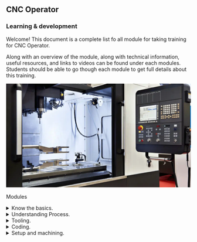 ## CNC Operator
### Learning & development
Welcome! This document is a complete list fo all module for taking training for CNC Operator. 

Along with an overview of the module, along with technical information, useful resources, and links to videos can be found under each modules. 
Students should be able to go though each module to get full details about this training.

![CNC Milling Machine](images/cnc-machine.jpg.webp)

Modules
<details>
<summary>Know the basics.</summary>

  - **Machine Maintenance**

    - Link to CNC Milling Machine Maintenance Video.
         - [CNC Milling machine maintenance](https://drive.google.com/file/d/1KnSflr7EfE2tNX1U7pp6vTA1TwjFUWbg/view?usp=drive_link)

   - **CNC machine maintenance checklists**

Maintenance checklists help technicians and operators perform their tasks safely and efficiently.

The following sections cover the maintenance tasks that should be performed at different times (daily to annually). These checklists assume that CNC machines undergo eight hours of operations every day, with sufficient breaks. 

You need to adjust the time period of your maintenance in accordance with usage hours, after consulting with machine OEM guidelines. Use the following checklists as a starting point to create a preventive maintenance plan that takes into account the needs and requirements of your manufacturing operation.

  - **Daily maintenance checklist**

    - The following tasks have to be done every day, assuming regular usage hours:
        - Inspect the pressure and level of lubricant. Top up if required.
        - Check coolant level. Use a coolant refractometer to ensure coolant and oil ratio is maintained.
        - Clean out the coolant disposal tray.
        - Check for moisture in pneumatic air. Drain moisture if it is detected.
        - Check pressure of pneumatic air with the pneumatic pressure gauge.
        - Wipe the complete machine with a clean rag.
        - Check the output of the voltage stabilizer. Ensure it adheres to the required specifications.
        - Check panel cooler temperature.
        - Observe noises, bangs, or any other anomalies in machine operation.
        - Watch out for for any overheating signs during machine operation.
          
  - **Weekly maintenance checklists**
   
    - The following maintenance tasks have to be done on a weekly basis:
        - Clean the complete machine shop, especially the area surrounding the machine.
        - Check for any evidence of lubricant, oil, or coolant leakage. 
        - Check and ensure all cooling fans are working properly. These include spindle motor fans, cooling system fans, and hydraulic motor fans.
        - Perform visual inspection of machine components. Apply grease or appropriate lubricant to parts that seem dry.
        - Check whether tool heads are held securely in the tool changer.
        - Lubricate v-groove, plungers, slider cap, extractor forks, keys, and springs of the tool changer.
        - Check if all electrical components such as switches and lights are working properly.

  - **Monthly maintenance checklists**

    - Maintenance checks that should be done every month include the following:
        - Clean out the chip collector close to the coolant tank.
        - Inspect, remove, and adjust jaws, chucks, and fixtures.
        - Clean or replace air filters as required.
        - Check the condition of tool heads and change them if necessary.
        - Inspect, lubricate, tighten, and adjust chains and conveyors in the machine.
        - Clean various fans of the machine to prevent dust accumulations.
        - Inspect the logs of oil, lubricant, and coolant. Check for any anomalous consumption.
        - Clean radiator grills of dust and debris.   

  - **Annual maintenance checklists**

    - CNC machine maintenance checks that need to be done annually:
        - Remove coolant cylinder tank for inspection.
        - Clean out the coolant cylinder for debris, inspect for bacteria or fungal growth, and clean the tank.
        - Drain used lubricant, clean lubricant housing, and refill it.
        - Inspect for presence of contaminants in pneumatic oil. Change it if required.
        - Replace all oil filters.
        - Run software simulations to check the alignment and indentation of tools.
        - Use software to quickly reverse the axis of the toolhead to check for backlash. If the toolhead experiences a backlash effect, further maintenance is required.   

</details>  

<details>
<summary>Understanding Process.</summary>
</details>

<details>
<summary>Tooling.</summary>

- **Speeds & Feeds**

    - Link to Video to understand calculation of Speed & Feed in machining
         - [Speeds & Feeds Part 1](https://drive.google.com/file/d/1gvR8f9bnPZjLrWY_Jv1H3pN0ed1RpbqP/view?usp=drive_link)
         - [Speeds & Feeds Part 2](https://drive.google.com/file/d/1DsCkQOSpyemhlnEyhX_-QOer0hD4TfbI/view?usp=drive_link)

- **A Comprehensive Guide to CNC Milling Tools and Their Uses**

Ever wondered how intricate parts and components are crafted with precision in the manufacturing world? The secret lies in the power of CNC milling tools. These high-tech cutting tools create a vast array of shapes, slots, and holes, enabling manufacturers to bring their designs to life. As you embark on this captivating journey to explore the world of CNC milling tools, you’ll discover the different types of cutting tools, their materials, and coatings, and the factors to consider when choosing the best tool for your project.

Unleash your creativity and empower your projects with the knowledge of CNC milling tools, their applications, and how to select the right tool for every job. From end mills to specialty tools, dive into a world where technology and craftsmanship collide to produce impeccable results. Let’s begin!

- **Short Summary**

    - Understanding the different types of CNC milling tools and their functions is essential for a successful machining operation.
    - Tool selection should be based on factors such as workpiece material, machining operation, and tool geometry to ensure optimal performance and precision.
    - Tool coatings can also improve properties of CNC milling tools while maximizing their performance.
      
- **Understanding CNC Milling Tools**
![Understanding CNC Milling Machine](images/Tool-1.png)
CNC milling tools are the key players in the world of machining operations. These cutting tools, employed in the milling process, remove material from fixed workpieces in a rotary motion. With a multitude of cutting tools available, CNC machines offer a virtually limitless range of possibilities. Familiarizing oneself with the functions of these tools is crucial before engaging with any CNC milling machine tools or shop.

Among the vast array of CNC milling cutters, four main types stand out: end mills, twist drills, face mills, and ball nose mills. Each type serves a unique purpose and offers specific advantages to help you achieve the desired results in your projects. Let’s delve deeper into these three categories.

- **End Mills**

End mills are the Swiss army knives of CNC milling tools. These versatile cutting tools are capable of creating holes, slots, and profiles on workpieces with diverse flutes and noses. They come in various types such as bull nose end mills, roughing end mills, V-bit end mills, and flat end mills (also called Square End Mills). The horizontal cutting edges on the side of an end mill are referred to as flutes, and their number influences the feed rate and cutting speed.

When selecting end mills, it’s essential to consider the workpiece material, machining operation, and tool geometry. With the right end mill, you can achieve the perfect balance of performance and precision, ensuring the success of your project.

- **Twist Drills**

Twist drills are the most popular tools for making holes.

- **Face Mills**

Face mills are the go-to tools for creating flat surfaces on raw materials. These milling cutters have a single body with replaceable cutting inserts, ensuring optimal quality and a longer lifespan. Face mills are often compared to fly cutters, which are less expensive and can be fabricated in-house. However, face mills provide better precision and are more suitable for high-quality cutting.  Fly cutters, OTOH, can provide a nicer surface finish than most face mills.

The choice between face mills and fly cutters depends on your specific needs, budget, and desired level of precision. Both tools have their pros and cons, but when it comes to creating flat surfaces with high precision, face mills and fly cutter can rise to the challenge.

- **Ball Nose Mills**

Ball nose mills are the artists among CNC milling tools. Featuring a hemispherical end, they specialize in creating intricate shapes, slots, and pockets in a workpiece. These milling cutters excel in creating corner radiuses on perpendicular faces, allowing for smooth transitions and even contours to mill flat surfaces.

The benefits of employing ball nose mills are numerous, including their ability to access tight spaces and corners, as well as generating a finer finish than other milling cutters. When precision and smoothness are paramount, ball nose mills are the ideal choice.

- **Speciality CNC Milling Tools**

Every artist has a set of specialty tools for unique applications, and CNC milling is no exception. Specialty CNC milling tools are designed for specific purposes, catering to projects that require a touch of finesse or a unique approach. These tools are employed in CNC milling machines to selectively remove material from a block of raw substrate, ensuring the highest level of precision and accuracy.

Examples of specialty CNC milling tools include gear cutters, thread mills, and slitting saws. Let’s take a closer look at some of these specialty milling tools and their applications.

- **Gear Cutters**

Gear cutters are the engineers of the CNC milling world, responsible for milling cutter fabricating gears that keep the wheels of industry turning. These specialty tools require a hobbing machine, and the type of hobbing machine depends on the number of gear teeth.

From automotive transmissions to heavy machinery, gears play a crucial role in various applications. Gear cutters ensure that these integral components are crafted to perfection, using the right type of hobbing machine for the job.

- **Thread Mills**

Thread mills are the masters of cutting process of creating internal threads in workpieces. These specialty tools come in three types: roll form taps, cut taps, and thread mills. These types are employed on numerically controlled machining centers that are equipped with simultaneous, triaxial control, and helical interpolation features.

Whether you’re creating tapped holes or cutting internal threads, thread mills offer precision and accuracy to achieve the perfect result. With the right thread mill, you can ensure that your components fit together seamlessly, providing a secure connection.

- **Material Selection for CNC Milling Tools**

Just as an artist chooses the right canvas for their masterpiece, selecting the right material for CNC milling tools is crucial for achieving optimal results. The choice of material depends on the desired hardness and duration of use. Common materials used for CNC cutting tools include carbon steel, high-speed steel, and carbide.

Each material has its benefits and drawbacks, with the ideal choice depending on factors such as workpiece material, machining operation, and tool geometry. Let’s explore these materials in more detail, and uncover their unique properties.

- **Carbon Steel**

Carbon steel is the most economical material used for milling cutters, suitable for low-speed operations. This material is often found in various tools such as milling cutters and twist drills. However, carbon steel is not suitable for high-speed operations or cutting hard materials due to its limited durability and low melting point.

While carbon steel is an inexpensive option, it is important to consider its limitations. For projects requiring higher speed or toughness, other materials such as high-speed steel or carbide may be more suitable.

- **High-Speed Steel (HSS)**

High-speed steel (HSS) is a game-changer in the world of milling cutters. HSS is made up of chromium, tungsten, and molybdenum. It offers greater hardness, toughness, and durability compared to conventional carbon steel. This material is suitable for cutting both ferrous and nonferrous metals, with a higher resistance to heat and wear.

Due to its enhanced properties, high-speed steel is ideal for milling tools required to operate at higher speeds and cut harder materials. With HSS, you can ensure longer tool life and greater efficiency in your machining operations.

- **Carbide**

Carbide, more properly known as Tungsten Carbide, is the heavyweight champion of CNC milling tool materials. This highly resistant material is ideal for high-quality surface finishes in newer milling machines. Carbide is a combination of carbon and tungsten, forming a chemical compound that offers superior resistance to wear compared to HSS.

If you’re looking for a milling tool material that can withstand the toughest of projects, carbide is the way to go. Its resistance to wear, coupled with its ability to produce high-quality finishes, makes it a popular choice among CNC milling professionals.

- **Tool Coatings for Enhanced Performance**

A masterpiece requires not only the right canvas, but also the right paint. Tool coatings play a vital role in enhancing the performance and durability of CNC milling tools. By improving the properties of the tools and helping them withstand high temperatures, coatings such as titanium nitride (TiN), titanium carbo nitride (TiCN), aluminum titanium nitride (AlTiN), and diamond-like carbon pave the way for flawless machining operations.

Let’s take a closer look at these common coatings, and discover how they can elevate the performance of your milling cutters.

- **Titanium Nitride (TiN)**

Titanium nitride (TiN) is a popular coating used to increase the hardness and thermal stability of cutting tools. This golden coating was once the go-to choice for milling tools, but its use has waned with the introduction of newer coatings that offer better properties.

While titanium nitride may not be the most cutting-edge tool coating available today, it still plays a role in enhancing tool performance. In particular, TiN coatings can extend tool life, reduce adherence to workpieces, and improve hardness.

- **Chromium Nitride**

Chromium nitride is an underdog in the world of tool coatings. This hard, inert, thin film coating enhances hardness, corrosion resistance, and thermal strength for high heat applications. However, chromium nitride coatings can be costly and require specialized equipment for application.

Despite its drawbacks, chromium nitride offers significant benefits for certain machining tools and operations. If your project demands a tool with high heat resistance and corrosion protection, chromium nitride may be the perfect coating for the job.

- **Aluminium Titanium Nitride (AITiN)**

Aluminum titanium nitride (AlTiN) is a rising star in the realm of machine tool coatings. Composed of 65% aluminum, AlTiN enhances the heat resistance of CNC machine tools, making it an ideal choice for high-temperature operations. This coating offers increased heat resistance, enhanced wear resistance, and improved oxidation resistance compared to other coatings.

With its unique combination of properties, AlTiN is a valuable addition to any CNC milling tool arsenal. Equip your tools with this powerful coating, and watch your machining operations reach new heights of performance.
  
- **Factors to consider when choosing CNC milling tools**

Selecting the right CNC milling tool for your project is both an art and a science. To ensure successful surface roughness machining, it’s important to consider factors such as workpiece material, machining operation, and tool geometry. By taking these factors into account, you can choose the ideal tool for your specific needs and unlock the full potential of your CNC milling operations.

Let’s explore each of these factors in more detail, and gain a deeper understanding of how they influence the selection of CNC machine tools.

- **Workpiece Material**

The first factor to consider when selecting a CNC milling tool is the workpiece material. The tool you choose must be harder than the material it’s cutting in order to be effective. For example, carbon steel tools are suitable for cutting lightweight materials like foam and plastic, while high-speed steel or carbide tools are better suited for cutting harder materials like cast iron or superalloys.

By considering the toughness of other tools in the workpiece material, you can ensure that your chosen tool has the necessary hardness to achieve the desired results.

- **Machining Operation**

The machining operation is another crucial factor to consider when selecting the right CNC milling tool. Different cnc machining tools have specific properties, such as tool life and the ability to cut hard materials like cast iron. By evaluating the requirements of the machining operation, you can choose a tool that has the right balance of performance and durability.

With the right tool in hand, you can optimize your machining operations for maximum efficiency and achieve the best possible results for your project.

- **Tool Geometry**

Lastly, tool geometry plays a vital role in the selection of CNC milling tools. The number of flutes on a tool, for example, determines the feed rate and velocity of the machining operation. However, too many flutes can cause cut-off bits to get stuck, leading to suboptimal results.

By understanding the impact of tool geometry on the machining process, you can make informed decisions on the best tool for your specific needs, ensuring a smooth and successful machining operation.

- **Summary**

In conclusion, the world of CNC milling tools is a fascinating and diverse landscape, filled with cutting-edge technology and precision craftsmanship. By understanding the different types of tools, their materials, coatings, and the factors to consider when selecting the right tool for your project, you can unlock the full potential of your own CNC machine tool and milling operations.

Embark on your journey into the realm of CNC milling with confidence, armed with the knowledge and expertise to make informed decisions and achieve impeccable results. The power to create incredible components and bring your designs to life is in your hands. Happy milling!

- **Frequency Asked Questions**
  1. What cutting tools are used on a CNC machine?

     CNC machines use cutting tools such as end mills, drill bits, ball cutters, slitting saws, face mills, involute gear cutters, fly cutters, roughing end mills, and woodruff cutters to create parts with precise dimensions.

     These tools are designed to cut through a variety of materials, including metals, plastics, and wood. They are used in a variety of industries, including automotive, aerospace, and medical device manufacturing. CNC machines are highly precise and can produce parts with tight tolerances. They are also capable of producing complex shapes and intricate details.

  2. What do I need to start CNC milling?

     To begin CNC milling, you’ll need to plan and form your business into a legal entity, register for taxes, open a business bank account and credit card, and set up accounting. By taking the time to ensure that all of these steps are taken, you can make sure that your CNC milling machine and business is off to a strong start.

  4. Which mill is the most commonly used cutting tool in CNC applications?

     The most commonly used cutting tool for CNC applications is the end mill. Its ease of use and versatility make it a great choice for machining operations, providing reliable results every time.

  6. What are the 3 types of milling cutters?

     Milling cutters come in three primary types: the end mill, face mill and twist drill. Additionally, many other cutters are also available for specialized applications.

     With these tools, it is possible to efficiently shape and size metals to a desired specification.

</details>



<details>
<summary>Coding.</summary>

- **G & M Code**

    - Link to G & M Code basics Video.
         - [CNC Milling machine Coding](https://drive.google.com/file/d/1oBz52d4kjt5aYJ5fNEcydOtUPrNZSapI/view?usp=drive_link)
  
</details>

<details>
<summary>Setup and machining.</summary>


  - **CNC Mill Tutorial** - Below topics are covered in this video tutorial
    - [CNC Milling Turorial](https://drive.google.com/file/d/1NkA_WdPVcbZo8QnTUrKDcC3Ld5iI8tSQ/view?usp=drive_link)
      - Tool Change and Edge finder.
      - Locating Part.
      - Zeroing Part.
      - Tool Change.
      - Machining Part and Running G-Code
      - Clean-up

   - **CNC Mill machining** - Below 2 video covers multisetup part machining training
     - [First Setup](https://drive.google.com/file/d/1yy8SxxroQqPrRxoPESRw4Z45farlKz9v/view?usp=drive_link)
     - [Second Setup](https://drive.google.com/file/d/1eWqnB06XG1MOyC1_OBEUsPOZiFHE1eld/view?usp=drive_link)
</details>

